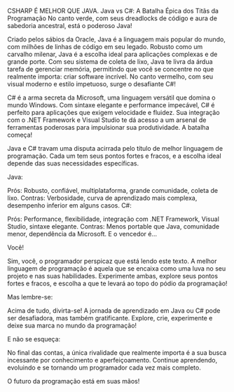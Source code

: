 CSHARP É MELHOR QUE JAVA.
Java vs C#: A Batalha Épica dos Titãs da Programação
No canto verde, com seus dreadlocks de código e aura de sabedoria ancestral, está o poderoso Java!

Criado pelos sábios da Oracle, Java é a linguagem mais popular do mundo, com milhões de linhas de código em seu legado.
Robusto como um carvalho milenar, Java é a escolha ideal para aplicações complexas e de grande porte.
Com seu sistema de coleta de lixo, Java te livra da árdua tarefa de gerenciar memória, permitindo que você se concentre no que realmente importa: criar software incrível.
No canto vermelho, com seu visual moderno e estilo impetuoso, surge o desafiante C#!

C# é a arma secreta da Microsoft, uma linguagem versátil que domina o mundo Windows.
Com sintaxe elegante e performance impecável, C# é perfeito para aplicações que exigem velocidade e fluidez.
Sua integração com o .NET Framework e Visual Studio te dá acesso a um arsenal de ferramentas poderosas para impulsionar sua produtividade.
A batalha começa!

Java e C# travam uma disputa acirrada pelo título de melhor linguagem de programação. Cada um tem seus pontos fortes e fracos, e a escolha ideal depende das suas necessidades específicas.

Java:

Prós: Robusto, confiável, multiplataforma, grande comunidade, coleta de lixo.
Contras: Verbosidade, curva de aprendizado mais complexa, desempenho inferior em alguns casos.
C#:

Prós: Performance, flexibilidade, integração com .NET Framework, Visual Studio, sintaxe elegante.
Contras: Menos portable que Java, comunidade menor, dependência da Microsoft.
E o vencedor é...

Você!

Sim, você, o programador perspicaz que está lendo este texto. A melhor linguagem de programação é aquela que se encaixa como uma luva no seu projeto e nas suas habilidades. Experimente ambas, explore seus pontos fortes e fracos, e escolha a que te levará ao topo do pódio da programação!

Mas lembre-se:

Acima de tudo, divirta-se! A jornada de aprendizado em Java ou C# pode ser desafiadora, mas também gratificante. Explore, crie, experimente e deixe sua marca no mundo da programação!

E não se esqueça:

No final das contas, a única rivalidade que realmente importa é a sua busca incessante por conhecimento e aperfeiçoamento. Continue aprendendo, evoluindo e se tornando um programador cada vez mais completo.

O futuro da programação está em suas mãos!
